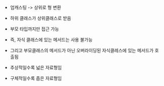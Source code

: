 - 업캐스팅	-> 상위로 형 변환

- 하위 클래스가 상위클래스로 받음

- 부모 타입까지만 접근 가능

- 즉, 자식 클래스에 있는 메서드는 사용 불가능

- 그리고 부모클래스의 메서드가 아닌 오버라이딩된 자식클레스에 있는 메서드가 호출됨

- 추상적일수록 넓은 자료형임

- 구체적일수록 좁은 자료형임
